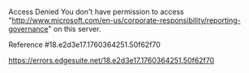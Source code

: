 Access Denied
You don't have permission to access "http://www.microsoft.com/en-us/corporate-responsibility/reporting-governance" on this server.

Reference #18.e2d3e17.1760364251.50f62f70

https://errors.edgesuite.net/18.e2d3e17.1760364251.50f62f70